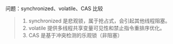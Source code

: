 

问题：synchronized、volatile、CAS 比较


> 1. synchronized 是悲观锁，属于抢占式，会引起其他线程阻塞。
> 2. volatile 提供多线程共享变量可见性和禁止指令重排序优化。
> 3. CAS 是基于冲突检测的乐观锁（非阻塞）